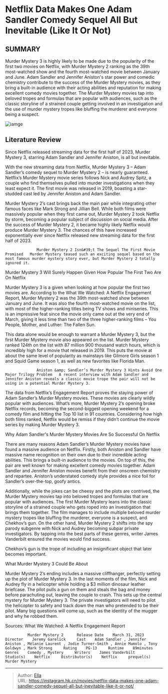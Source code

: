 # Netflix Data Makes One Adam Sandler Comedy Sequel All But Inevitable (Like It Or Not)


## SUMMARY 



  Murder Mystery 3 is highly likely to be made due to the popularity of the first two movies on Netflix, with Murder Mystery 2 ranking as the 39th most-watched show and the fourth most-watched movie between January and June.   Adam Sandler and Jennifer Aniston&#39;s star power and comedic chemistry contribute to the success of the Murder Mystery movies, as they bring a built-in audience with their acting abilities and reputation for making excellent comedy movies together.   The Murder Mystery movies tap into beloved tropes and formulas that are popular with audiences, such as the classic storyline of a strained couple getting involved in an investigation and the use of murder mystery tropes like bluffing the murderer and everyone being a suspect.  

![iamge](https://static1.srcdn.com/wordpress/wp-content/uploads/2024/01/adam_sandler_netflix.jpg)

## Literature Review

Since Netflix released streaming data for the first half of 2023, Murder Mystery 3, starring Adam Sandler and Jennifer Aniston, is all but inevitable.




With the new streaming data from Netflix, Murder Mystery 3 – Adam Sandler’s comedy sequel to Murder Mystery 2 – is nearly guaranteed. Netflix’s Murder Mystery movie series follows Nick and Audrey Spitz, a couple who find themselves pulled into murder investigations when they least expect it. The first movie was released in 2019, boasting a star-studded cast led by Jennifer Aniston and Adam Sandler.




Murder Mystery 2’s cast brings back the main pair while integrating other famous faces like Mark Strong and Jillian Bell. While both films were massively popular when they first came out, Murder Mystery 2 took Netflix by storm, becoming a popular subject of discussion on social media. After the success of Murder Mystery 2, it became highly likely Netflix would produce Murder Mystery 3. The chances of this have increased exponentially ever since Netflix released new streaming data for the first half of 2023.

                  Murder Mystery 2 Isn&#39;t The Sequel The First Movie Promised   Murder Mystery teased such an exciting sequel based on the most famous murder mystery story ever, but Murder Mystery 2 totally ignored it.   


 Murder Mystery 3 Will Surely Happen Given How Popular The First Two Are On Netflix 
          

Murder Mystery 3 is a given when looking at how popular the first two movies are. According to the What We Watched: A Netflix Engagement Report, Murder Mystery 2 was the 39th most-watched show between January and June. It was also the fourth most-watched movie on the list, with most of the higher-ranking titles being TV shows and miniseries. This is an impressive feat since the movie only came out at the very end of March, giving it less time than two of the three higher-ranking films – You People, Mother, and Luther: The Fallen Sun.




This data alone would be enough to warrant a Murder Mystery 3, but the first Murder Mystery movie also appeared on the list. Murder Mystery ranked 124th on the list with 87 million 900 thousand watch hours, which is incredibly high for a movie that released in 2019. This puts the movie at about the same level of popularity as mainstays like Gilmore Girls season 1 and Squid Game season 1, as well as new favorites like Florida Man.

                  Aniston &amp; Sandler’s Murder Mystery 3 Hints Avoid One Major Trilogy Problem   A recent interview with Adam Sandler and Jennifer Aniston reveals a classic movie trope the pair will not be using in a potential Murder Mystery 3.   

The data from Netflix’s Engagement Report proves the staying power of Adam Sandler’s Murder Mystery movies. These movies are clearly wildly popular with audiences. What’s more, Murder Mystery 2’s opening broke Netflix records, becoming the second-biggest opening weekend for a comedy film and hitting the Top 10 list in 91 countries. Considering how high both films ranked, Netflix would be remiss if they didn’t continue the movie series by making Murder Mystery 3.






 Why Adam Sandler&#39;s Murder Mystery Movies Are So Successful On Netflix 
         

There are many reasons Adam Sandler’s Murder Mystery movies have found a massive audience on Netflix. Firstly, both Aniston and Sandler have massive name recognition on their own due to their incredible acting abilities. This brings a built-in audience to the movies. On top of this, the pair are well known for making excellent comedy movies together. Adam Sandler and Jennifer Aniston movies benefit from their onscreen chemistry and repartee. Aniston’s understated comedy style provides a nice foil for Sandler’s over-the-top, goofy antics.

Additionally, while the jokes can be cheesy and the plots are contrived, the Murder Mystery movies tap into beloved tropes and formulas that are popular with audiences. The first Murder Mystery leans into the classic storyline of a strained couple who gets roped into an investigation that brings them together. The film manages to include multiple beloved murder mystery tropes like bluffing the murderer, everyone is a suspect, and Chekhov’s gun. On the other hand, Murder Mystery 2 shifts into the spy parody subgenre with Nick and Audrey becoming subpar private investigators. By tapping into the best parts of these genres, writer James Vanderbilt ensured the movies would find success.






Chekhov’s gun is the trope of including an insignificant object that later becomes important.






 What Murder Mystery 3 Could Be About 
          

Murder Mystery 2’s ending includes a massive cliffhanger, perfectly setting up the plot of Murder Mystery 3. In the last moments of the film, Nick and Audrey fly in a helicopter while holding a $3 million dinosaur leather briefcase. The pilot pulls a gun on them and steals the bag and money before parachuting out, leaving the couple to crash. This sets up the central mystery for Murder Mystery 3. The private investigators will need to pilot the helicopter to safety and track down the man who pretended to be their pilot. Many big questions will come up, such as the identity of the mugger and why he robbed them.




Sources: What We Watched: A Netflix Engagement Report

              Murder Mystery 2      Release Date    March 31, 2023     Director    Jeremy Garelick     Cast    Adam Sandler , Jennifer Aniston , Mélanie Laurent , Jodie Turner-Smith , Annie Mumolo , Tony Goldwyn , Mark Strong     Rating    PG-13     Runtime    89minutes     Genres    Comedy , Mystery     Writers    James Vanderbilt     Studio(s)    Netflix     Distributor(s)    Netflix     prequel(s)    Murder Mystery      


---

> Author: [Ella](https://instagram.hk.cn/)  
> URL: https://instagram.hk.cn/movies/netflix-data-makes-one-adam-sandler-comedy-sequel-all-but-inevitable-like-it-or-not/  

